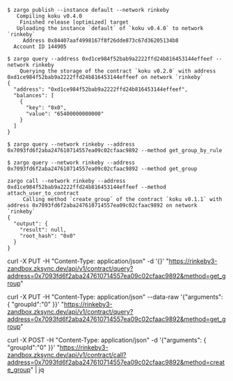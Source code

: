 
```shell
$ zargo publish --instance default --network rinkeby
   Compiling koku v0.4.0
    Finished release [optimized] target
   Uploading the instance `default` of `koku v0.4.0` to network `rinkeby`
     Address 0x84407aaf4998167f8f26dde873c67d36205134b8
  Account ID 144905
```

```shell
$ zargo query --address 0xd1ce984f52bab9a2222ffd24b816453144effeef --network rinkeby
    Querying the storage of the contract `koku v0.2.0` with address 0xd1ce984f52bab9a2222ffd24b816453144effeef on network `rinkeby`
{
  "address": "0xd1ce984f52bab9a2222ffd24b816453144effeef",
  "balances": [
    {
      "key": "0x0",
      "value": "65400000000000"
    }
  ]
}
```

```shell
$ zargo query --network rinkeby --address 0x7093fd6f2aba247610714557ea09c02cfaac9892 --method get_group_by_rule
```

```shell
$ zargo query --network rinkeby --address 0x7093fd6f2aba247610714557ea09c02cfaac9892 --method get_group
```

```shell
zargo call --network rinkeby --address 0xd1ce984f52bab9a2222ffd24b816453144effeef --method attach_user_to_contract
     Calling method `create_group` of the contract `koku v0.1.1` with address 0x7093fd6f2aba247610714557ea09c02cfaac9892 on network `rinkeby`
{
  "output": {
    "result": null,
    "root_hash": "0x0"
  }
}
```

curl -X PUT -H "Content-Type: application/json" -d '{}' "https://rinkeby3-zandbox.zksync.dev/api/v1/contract/query?address=0x7093fd6f2aba247610714557ea09c02cfaac9892&method=get_group"

curl -X PUT -H "Content-Type: application/json" --data-raw '{"arguments": { "groupId":"0" }}' "https://rinkeby3-zandbox.zksync.dev/api/v1/contract/query?address=0x7093fd6f2aba247610714557ea09c02cfaac9892&method=get_group"

curl -X POST -H "Content-Type: application/json" -d '{"arguments": { "groupId":"0" }}' "https://rinkeby3-zandbox.zksync.dev/api/v1/contract/call?address=0x7093fd6f2aba247610714557ea09c02cfaac9892&method=create_group" | jq